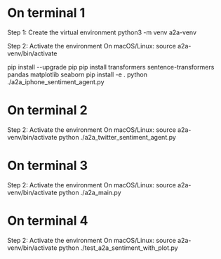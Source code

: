 # On terminal 1

Step 1: Create the virtual environment
python3 -m venv a2a-venv

Step 2: Activate the environment
On macOS/Linux:
source a2a-venv/bin/activate

pip install --upgrade pip pip install transformers sentence-transformers pandas matplotlib seaborn pip install -e . python ./a2a_iphone_sentiment_agent.py

# On terminal 2

Step 2: Activate the environment
On macOS/Linux:
source a2a-venv/bin/activate python ./a2a_twitter_sentiment_agent.py

# On terminal 3

Step 2: Activate the environment
On macOS/Linux:
source a2a-venv/bin/activate python ./a2a_main.py

# On terminal 4

Step 2: Activate the environment
On macOS/Linux:
source a2a-venv/bin/activate python ./test_a2a_sentiment_with_plot.py
